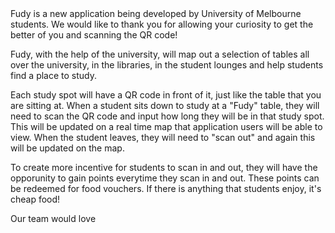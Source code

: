 <body>
Fudy is a new application being developed by University of Melbourne students. We would like to thank you for allowing your curiosity to get the better of you and scanning the QR code!
<p>
Fudy, with the help of the university, will map out a selection of tables all over the university, in the libraries, in the student lounges and help students find a place to study. 
<p>
Each study spot will have a QR code in front of it, just like the table that you are sitting at. When a student sits down to study at a "Fudy" table, they will need to scan the QR code and input how long they will be in that study spot. This will be updated on a real time map that application users will be able to view. When the student leaves, they will need to "scan out" and again this will be updated on the map.
<p>
To create more incentive for students to scan in and out, they will have the opporunity to gain points everytime they scan in and out. These points can be redeemed for food vouchers. If there is anything that students enjoy, it's cheap food!
<p>
Our team would love 

<body>
